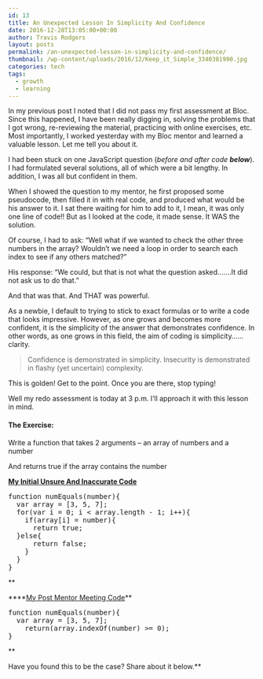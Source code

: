 ```yaml
---
id: 13
title: An Unexpected Lesson In Simplicity And Confidence
date: 2016-12-28T13:05:00+00:00
author: Travis Rodgers
layout: posts
permalink: /an-unexpected-lesson-in-simplicity-and-confidence/
thumbnail: /wp-content/uploads/2016/12/Keep_it_Simple_3340381990.jpg
categories: tech
tags:
  - growth
  - learning
---
```

In my previous post I noted that I did not pass my first assessment at Bloc. Since this happened, I have been really digging in, solving the problems that I got wrong, re-reviewing the material, practicing with online exercises, etc. Most importantly, I worked yesterday with my Bloc mentor and learned a valuable lesson. Let me tell you about it.

I had been stuck on one JavaScript question (_before and after code **below**_). I had formulated several solutions, all of which were a bit lengthy. In addition, I was all but confident in them.

When I showed the question to my mentor, he first proposed some pseudocode, then filled it in with real code, and produced what would be his answer to it. I sat there waiting for him to add to it, I mean, it was only one line of code!! But as I looked at the code, it made sense. It WAS the solution.

Of course, I had to ask: &#8220;Well what if we wanted to check the other three numbers in the array? Wouldn&#8217;t we need a loop in order to search each index to see if any others matched?&#8221;

His response: &#8220;We could, but that is not what the question asked&#8230;&#8230;.It did not ask us to do that.&#8221;

And that was that. And THAT was powerful.

As a newbie, I default to trying to stick to exact formulas or to write a code that looks impressive. However, as one grows and becomes more confident, it is the simplicity of the answer that demonstrates confidence. In other words, as one grows in this field, the aim of coding is simplicity&#8230;&#8230;clarity.

> Confidence is demonstrated in simplicity. Insecurity is demonstrated in flashy (yet uncertain) complexity.

This is golden! Get to the point. Once you are there, stop typing!

Well my redo assessment is today at 3 p.m. I&#8217;ll approach it with this lesson in mind.

#### **The Exercise:**

Write a function that takes 2 arguments &#8211; an array of numbers and a number
  
And returns true if the array contains the number

**<u>My Initial Unsure And Inaccurate Code</u>**

<pre class="whitespace-before:1 whitespace-after:1 lang:default decode:true">function numEquals(number){ 
  var array = [3, 5, 7];
  for(var i = 0; i &lt; array.length - 1; i++){
    if(array[i] = number){ 
      return true;
  }else{
      return false;
    }
  }
}</pre>

**<u>
  
</u>****<u>My Post Mentor Meeting Code</u>**

<pre class="whitespace-before:1 whitespace-after:1 lang:default decode:true">function numEquals(number){
  var array = [3, 5, 7];
    return(array.indexOf(number) &gt;= 0);
}
</pre>

**
  
Have you found this to be the case? Share about it below.**